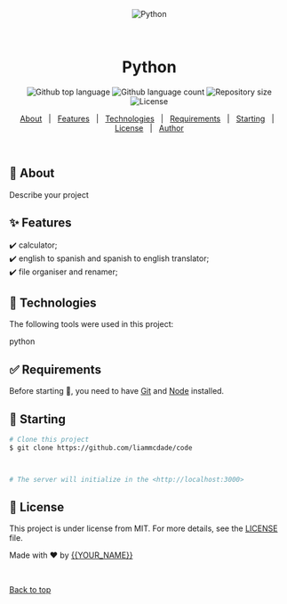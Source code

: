<div align="center" id="top"> 
  <img src="./.github/app.gif" alt="Python" />

  &#xa0;

  <!-- <a href="https://python.netlify.app">Demo</a> -->
</div>

<h1 align="center">Python</h1>

<p align="center">
  <img alt="Github top language" src="https://img.shields.io/github/languages/top/{{YOUR_GITHUB_USERNAME}}/python?color=56BEB8">

  <img alt="Github language count" src="https://img.shields.io/github/languages/count/{{YOUR_GITHUB_USERNAME}}/python?color=56BEB8">

  <img alt="Repository size" src="https://img.shields.io/github/repo-size/{{YOUR_GITHUB_USERNAME}}/python?color=56BEB8">

  <img alt="License" src="https://img.shields.io/github/license/{{YOUR_GITHUB_USERNAME}}/python?color=56BEB8">

  <!-- <img alt="Github issues" src="https://img.shields.io/github/issues/{{YOUR_GITHUB_USERNAME}}/python?color=56BEB8" /> -->

  <!-- <img alt="Github forks" src="https://img.shields.io/github/forks/{{YOUR_GITHUB_USERNAME}}/python?color=56BEB8" /> -->

  <!-- <img alt="Github stars" src="https://img.shields.io/github/stars/{{YOUR_GITHUB_USERNAME}}/python?color=56BEB8" /> -->
</p>

<!-- Status -->

<!-- <h4 align="center"> 
	🚧  Python 🚀 Under construction...  🚧
</h4> 

<hr> -->

<p align="center">
  <a href="#dart-about">About</a> &#xa0; | &#xa0; 
  <a href="#sparkles-features">Features</a> &#xa0; | &#xa0;
  <a href="#rocket-technologies">Technologies</a> &#xa0; | &#xa0;
  <a href="#white_check_mark-requirements">Requirements</a> &#xa0; | &#xa0;
  <a href="#checkered_flag-starting">Starting</a> &#xa0; | &#xa0;
  <a href="#memo-license">License</a> &#xa0; | &#xa0;
  <a href="https://github.com/{{YOUR_GITHUB_USERNAME}}" target="_blank">Author</a>
</p>

<br>

## :dart: About ##

Describe your project

## :sparkles: Features ##

:heavy_check_mark: calculator;\
:heavy_check_mark: english to spanish and spanish to english translator;\
:heavy_check_mark: file organiser and renamer;

## :rocket: Technologies ##

The following tools were used in this project:

python

## :white_check_mark: Requirements ##

Before starting :checkered_flag:, you need to have [Git](https://git-scm.com) and [Node](https://nodejs.org/en/) installed.

## :checkered_flag: Starting ##

```bash
# Clone this project
$ git clone https://github.com/liammcdade/code



# The server will initialize in the <http://localhost:3000>
```

## :memo: License ##

This project is under license from MIT. For more details, see the [LICENSE](LICENSE.md) file.


Made with :heart: by <a href="https://github.com/{{YOUR_GITHUB_USERNAME}}" target="_blank">{{YOUR_NAME}}</a>

&#xa0;

<a href="#top">Back to top</a>

